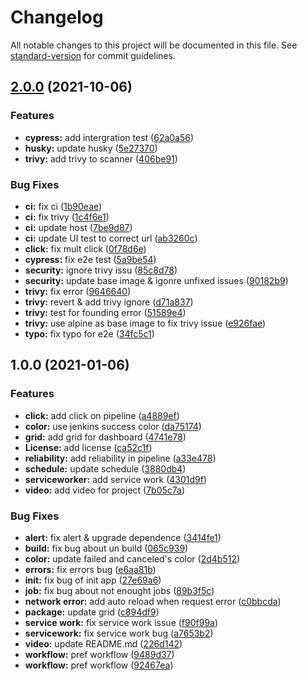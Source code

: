 # Changelog

All notable changes to this project will be documented in this file. See [standard-version](https://github.com/conventional-changelog/standard-version) for commit guidelines.

## [2.0.0](https://github.com/guzhongren/Buildkite-Dashboard/compare/v1.0.0...v2.0.0) (2021-10-06)


### Features

* **cypress:** add intergration test ([62a0a56](https://github.com/guzhongren/Buildkite-Dashboard/commit/62a0a56e3acd8da0a8a8ff3da6643bddafd9a711))
* **husky:** update husky ([5e27370](https://github.com/guzhongren/Buildkite-Dashboard/commit/5e27370f4dd79d849eaab9ffa51e18144b27b6ff))
* **trivy:** add trivy to scanner ([406be91](https://github.com/guzhongren/Buildkite-Dashboard/commit/406be91ef915de42dcb66214b7984beb83a4c230))


### Bug Fixes

* **ci:** fix ci ([1b90eae](https://github.com/guzhongren/Buildkite-Dashboard/commit/1b90eaeb53713cbae58b21b4c560ec9e819785d6))
* **ci:** fix trivy ([1c4f6e1](https://github.com/guzhongren/Buildkite-Dashboard/commit/1c4f6e1b63fbf3a8e388e9a997111ea11141b93d))
* **ci:** update host ([7be9d87](https://github.com/guzhongren/Buildkite-Dashboard/commit/7be9d871fb6e91d878854ea9712385f50a1d2a86))
* **ci:** update UI test to correct url ([ab3260c](https://github.com/guzhongren/Buildkite-Dashboard/commit/ab3260c30f010bd266074fe0c5a9bff70770b752))
* **click:** fix mult click ([0f78d6e](https://github.com/guzhongren/Buildkite-Dashboard/commit/0f78d6e06870cc7bf1a5e741df7f2042acd44c72))
* **cypress:** fix e2e test ([5a9be54](https://github.com/guzhongren/Buildkite-Dashboard/commit/5a9be543a58fcc9b717cbea7762d2d4259e724fe))
* **security:** ignore trivy issu ([85c8d78](https://github.com/guzhongren/Buildkite-Dashboard/commit/85c8d78616b24e2800e4c56bbde3448d19d7fe8e))
* **security:** update base image & igonre unfixed issues ([90182b9](https://github.com/guzhongren/Buildkite-Dashboard/commit/90182b9b3770aeb28a6e566208334dd0c6f8f725))
* **trivy:** fix error ([9646640](https://github.com/guzhongren/Buildkite-Dashboard/commit/9646640c3000050b4baef7789026e2d5b12b9a02))
* **trivy:** revert & add trivy ignore ([d71a837](https://github.com/guzhongren/Buildkite-Dashboard/commit/d71a8374a6843faca40d05e0f2979efddc1d6bc9))
* **trivy:** test for founding error ([51589e4](https://github.com/guzhongren/Buildkite-Dashboard/commit/51589e40ec27230249f8a51f0845fa8180847265))
* **trivy:** use alpine as base image to fix trivy issue ([e926fae](https://github.com/guzhongren/Buildkite-Dashboard/commit/e926fae13b2bda5fae44578ff9ae02c874876031))
* **typo:** fix typo for e2e ([34fc5c1](https://github.com/guzhongren/Buildkite-Dashboard/commit/34fc5c13040109ee5bc6204e20a93d2aa77adb57))

## 1.0.0 (2021-01-06)


### Features

* **click:** add click on pipeline ([a4889ef](https://github.com/guzhongren/Buildite-Dashboard/commit/a4889ef3e862a1d445a4938f4dbc56247435f7bf))
* **color:** use jenkins success color ([da75174](https://github.com/guzhongren/Buildite-Dashboard/commit/da75174d99add57561ce44fd436367169e5bde44))
* **grid:** add grid  for dashboard ([4741e78](https://github.com/guzhongren/Buildite-Dashboard/commit/4741e785f9bcc63a07db7fa32c871a57f0e8e40d))
* **License:** add license ([ca52c1f](https://github.com/guzhongren/Buildite-Dashboard/commit/ca52c1f6cc90d0e4be28031c0798a03f6c70593e))
* **reliability:** add reliability in pipeline ([a33e478](https://github.com/guzhongren/Buildite-Dashboard/commit/a33e47847216a72207f8e31ae32f39d39eff55c3))
* **schedule:** update schedule ([3880db4](https://github.com/guzhongren/Buildite-Dashboard/commit/3880db4ce23f4bfcedfe4dcb579e979eed92d9ec))
* **serviceworker:** add service work ([4301d9f](https://github.com/guzhongren/Buildite-Dashboard/commit/4301d9f68bfbcbf895dfd31c7eaadbdc8f63cd5b))
* **video:** add video for project ([7b05c7a](https://github.com/guzhongren/Buildite-Dashboard/commit/7b05c7a9228445562e87637f187483c2664cada3))


### Bug Fixes

* **alert:**  fix alert & upgrade dependence ([3414fe1](https://github.com/guzhongren/Buildite-Dashboard/commit/3414fe11616adc61c7560876969dfdaa6c4877b7))
* **build:** fix bug about un build ([065c939](https://github.com/guzhongren/Buildite-Dashboard/commit/065c93992a89a336c7d276e2932bbd3d181c702c))
* **color:** update failed and canceled's color ([2d4b512](https://github.com/guzhongren/Buildite-Dashboard/commit/2d4b512ef2ea0a7c73fe4636d1cb789d83dcb6d6))
* **errors:** fix errors bug ([e6aa81b](https://github.com/guzhongren/Buildite-Dashboard/commit/e6aa81b6952d8d64521561d9b95edd310c15cee2))
* **init:** fix bug of init app ([27e69a6](https://github.com/guzhongren/Buildite-Dashboard/commit/27e69a68217a740517a5c9b33c417e0b14d440e7))
* **job:** fix bug about not enought jobs ([89b3f5c](https://github.com/guzhongren/Buildite-Dashboard/commit/89b3f5c9f452503d463bea72547c3b68f65bcee2))
* **network error:** add auto reload when request error ([c0bbcda](https://github.com/guzhongren/Buildite-Dashboard/commit/c0bbcda0413f1990d96ee30eb886f7a578f80131))
* **package:** update grid ([c894df9](https://github.com/guzhongren/Buildite-Dashboard/commit/c894df98abf0ffea7768c3d44ae48f72f2115d07))
* **service work:** fix service work issue ([f90f99a](https://github.com/guzhongren/Buildite-Dashboard/commit/f90f99a297964761b25507b35cc31d0a79c774e8))
* **servicework:** fix service work bug ([a7653b2](https://github.com/guzhongren/Buildite-Dashboard/commit/a7653b24c8c7e46a9f6d829c73a21b6a85ed62f9))
* **video:** update README.md ([226d142](https://github.com/guzhongren/Buildite-Dashboard/commit/226d1429cd51d0f0d130b3a576918f3b328f3fcb))
* **workflow:** pref workflow ([9489d37](https://github.com/guzhongren/Buildite-Dashboard/commit/9489d379540b6e9559e0012835311ba3ae56ee32))
* **workflow:** pref workflow ([92467ea](https://github.com/guzhongren/Buildite-Dashboard/commit/92467ea543b63a1f57ad47e3bf46096e5f9beb94))
